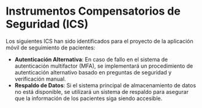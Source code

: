 # Instrumentos Compensatorios de Seguridad (ICS)
Los siguientes ICS han sido identificados para el proyecto de la aplicación móvil de seguimiento de pacientes:
- **Autenticación Alternativa**: En caso de fallo en el sistema de autenticación multifactor (MFA), se implementará un procedimiento de autenticación alternativo basado en preguntas de seguridad y verificación manual.
- **Respaldo de Datos**: Si el sistema principal de almacenamiento de datos no está disponible, se utilizará un sistema de respaldo para asegurar que la información de los pacientes siga siendo accesible.
